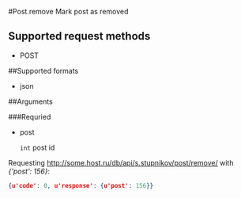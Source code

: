 #Post.remove
Mark post as removed

## Supported request methods 
* POST

##Supported formats
* json

##Arguments


###Requried
* post

   ```int``` post id


Requesting http://some.host.ru/db/api/s.stupnikov/post/remove/ with _{'post': 156}_:
```json
{u'code': 0, u'response': {u'post': 156}}
```
